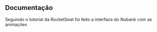 
## Documentação

Seguindo o tutorial da RocketSeat foi feito a interface do Nubank com as animações

